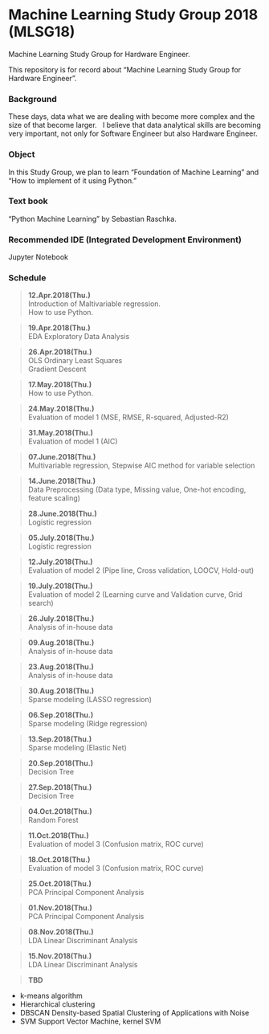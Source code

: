 # Machine Learning Study Group 2018 (MLSG18)
Machine Learning Study Group for Hardware Engineer.  
  
This repository is for record about “Machine Learning Study Group for Hardware Engineer”.  

### Background   
These days, data what we are dealing with become more complex and the size of that become larger.  
I believe that data analytical skills are becoming very important, not only for Software Engineer but also Hardware Engineer.  

### Object  
In this Study Group, we plan to learn “Foundation of Machine Learning” and “How to implement of it using Python.”  

### Text book  
“Python Machine Learning” by Sebastian Raschka.  

### Recommended IDE (Integrated Development Environment)  
Jupyter Notebook  
  
### Schedule  
>**12.Apr.2018(Thu.)**  
Introduction of Maltivariable regression.  
How to use Python.  
  
>**19.Apr.2018(Thu.)**  
EDA Exploratory Data Analysis  
  
>**26.Apr.2018(Thu.)**  
OLS Ordinary Least Squares  
Gradient Descent  

>**17.May.2018(Thu.)**  
How to use Python.

>**24.May.2018(Thu.)**  
Evaluation of model 1 (MSE, RMSE, R-squared, Adjusted-R2)

>**31.May.2018(Thu.)**  
Evaluation of model 1 (AIC)

>**07.June.2018(Thu.)**  
Multivariable regression, Stepwise AIC method for variable selection  
  
>**14.June.2018(Thu.)**  
Data Preprocessing (Data type, Missing value, One-hot encoding, feature scaling)  
  
>**28.June.2018(Thu.)**  
Logistic regression     

>**05.July.2018(Thu.)**  
Logistic regression     

>**12.July.2018(Thu.)**  
Evaluation of model 2 (Pipe line, Cross validation, LOOCV, Hold-out)  

>**19.July.2018(Thu.)**  
Evaluation of model 2 (Learning curve and Validation curve, Grid search)  

>**26.July.2018(Thu.)**  
Analysis of in-house data  

>**09.Aug.2018(Thu.)**  
Analysis of in-house data  

>**23.Aug.2018(Thu.)**  
Analysis of in-house data  

>**30.Aug.2018(Thu.)**  
Sparse modeling (LASSO regression)  

>**06.Sep.2018(Thu.)**  
Sparse modeling (Ridge regression)  

>**13.Sep.2018(Thu.)**  
Sparse modeling (Elastic Net)  

>**20.Sep.2018(Thu.)**  
Decision Tree  

>**27.Sep.2018(Thu.)**  
Decision Tree  

>**04.Oct.2018(Thu.)**  
Random Forest  

>**11.Oct.2018(Thu.)**  
Evaluation of model 3 (Confusion matrix, ROC curve)  
  
>**18.Oct.2018(Thu.)**  
Evaluation of model 3 (Confusion matrix, ROC curve)  

>**25.Oct.2018(Thu.)**  
PCA Principal Component Analysis  

>**01.Nov.2018(Thu.)**  
PCA Principal Component Analysis  

>**08.Nov.2018(Thu.)**  
LDA Linear Discriminant Analysis 

>**15.Nov.2018(Thu.)**  
LDA Linear Discriminant Analysis 

>**TBD**   
- k-means algorithm  
- Hierarchical clustering  
- DBSCAN Density-based Spatial Clustering of Applications with Noise
- SVM Support Vector Machine, kernel SVM

